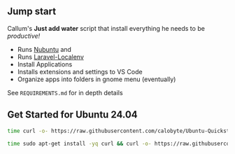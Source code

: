 ## Jump start

Callum's **Just add water** script that install everything he needs to be _productive!_

- Runs [Nubuntu](https://github.com/calobyte/nubuntu) and
- Runs [Laravel-Localenv](https://github.com/calobyte/laravel-localenv)
- Install Applications
- Installs extensions and settings to VS Code
- Organize apps into folders in gnome menu (eventually)

See `REQUIREMENTS.md` for in depth details

## Get Started for Ubuntu 24.04

```bash
time curl -o- https://raw.githubusercontent.com/calobyte/Ubuntu-Quickstart/refs/heads/main/24.04.sh | bash
```

```bash
time sudo apt-get install -yq curl && curl -o- https://raw.githubusercontent.com/calobyte/Ubuntu-Quickstart/refs/heads/main/25.04.sh | bash
```
